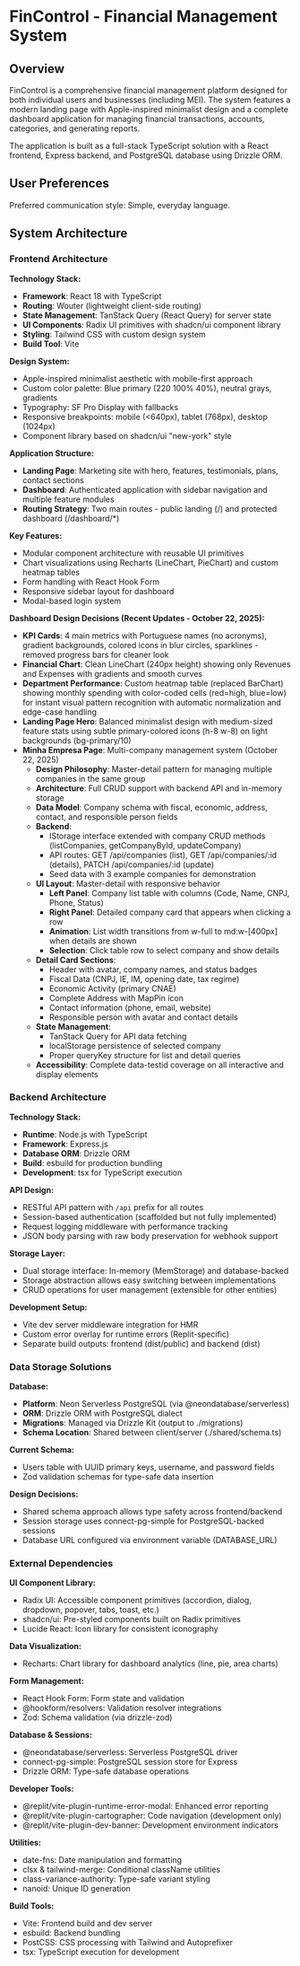 # FinControl - Financial Management System

## Overview

FinControl is a comprehensive financial management platform designed for both individual users and businesses (including MEI). The system features a modern landing page with Apple-inspired minimalist design and a complete dashboard application for managing financial transactions, accounts, categories, and generating reports.

The application is built as a full-stack TypeScript solution with a React frontend, Express backend, and PostgreSQL database using Drizzle ORM.

## User Preferences

Preferred communication style: Simple, everyday language.

## System Architecture

### Frontend Architecture

**Technology Stack:**
- **Framework**: React 18 with TypeScript
- **Routing**: Wouter (lightweight client-side routing)
- **State Management**: TanStack Query (React Query) for server state
- **UI Components**: Radix UI primitives with shadcn/ui component library
- **Styling**: Tailwind CSS with custom design system
- **Build Tool**: Vite

**Design System:**
- Apple-inspired minimalist aesthetic with mobile-first approach
- Custom color palette: Blue primary (220 100% 40%), neutral grays, gradients
- Typography: SF Pro Display with fallbacks
- Responsive breakpoints: mobile (<640px), tablet (768px), desktop (1024px)
- Component library based on shadcn/ui "new-york" style

**Application Structure:**
- **Landing Page**: Marketing site with hero, features, testimonials, plans, contact sections
- **Dashboard**: Authenticated application with sidebar navigation and multiple feature modules
- **Routing Strategy**: Two main routes - public landing (/) and protected dashboard (/dashboard/*)

**Key Features:**
- Modular component architecture with reusable UI primitives
- Chart visualizations using Recharts (LineChart, PieChart) and custom heatmap tables
- Form handling with React Hook Form
- Responsive sidebar layout for dashboard
- Modal-based login system

**Dashboard Design Decisions (Recent Updates - October 22, 2025):**
- **KPI Cards**: 4 main metrics with Portuguese names (no acronyms), gradient backgrounds, colored icons in blur circles, sparklines - removed progress bars for cleaner look
- **Financial Chart**: Clean LineChart (240px height) showing only Revenues and Expenses with gradients and smooth curves
- **Department Performance**: Custom heatmap table (replaced BarChart) showing monthly spending with color-coded cells (red=high, blue=low) for instant visual pattern recognition with automatic normalization and edge-case handling
- **Landing Page Hero**: Balanced minimalist design with medium-sized feature stats using subtle primary-colored icons (h-8 w-8) on light backgrounds (bg-primary/10)
- **Minha Empresa Page**: Multi-company management system (October 22, 2025)
  - **Design Philosophy**: Master-detail pattern for managing multiple companies in the same group
  - **Architecture**: Full CRUD support with backend API and in-memory storage
  - **Data Model**: Company schema with fiscal, economic, address, contact, and responsible person fields
  - **Backend**:
    - IStorage interface extended with company CRUD methods (listCompanies, getCompanyById, updateCompany)
    - API routes: GET /api/companies (list), GET /api/companies/:id (details), PATCH /api/companies/:id (update)
    - Seed data with 3 example companies for demonstration
  - **UI Layout**: Master-detail with responsive behavior
    - **Left Panel**: Company list table with columns (Code, Name, CNPJ, Phone, Status)
    - **Right Panel**: Detailed company card that appears when clicking a row
    - **Animation**: List width transitions from w-full to md:w-[400px] when details are shown
    - **Selection**: Click table row to select company and show details
  - **Detail Card Sections**:
    - Header with avatar, company names, and status badges
    - Fiscal Data (CNPJ, IE, IM, opening date, tax regime)
    - Economic Activity (primary CNAE)
    - Complete Address with MapPin icon
    - Contact information (phone, email, website)
    - Responsible person with avatar and contact details
  - **State Management**: 
    - TanStack Query for API data fetching
    - localStorage persistence of selected company
    - Proper queryKey structure for list and detail queries
  - **Accessibility**: Complete data-testid coverage on all interactive and display elements

### Backend Architecture

**Technology Stack:**
- **Runtime**: Node.js with TypeScript
- **Framework**: Express.js
- **Database ORM**: Drizzle ORM
- **Build**: esbuild for production bundling
- **Development**: tsx for TypeScript execution

**API Design:**
- RESTful API pattern with `/api` prefix for all routes
- Session-based authentication (scaffolded but not fully implemented)
- Request logging middleware with performance tracking
- JSON body parsing with raw body preservation for webhook support

**Storage Layer:**
- Dual storage interface: In-memory (MemStorage) and database-backed
- Storage abstraction allows easy switching between implementations
- CRUD operations for user management (extensible for other entities)

**Development Setup:**
- Vite dev server middleware integration for HMR
- Custom error overlay for runtime errors (Replit-specific)
- Separate build outputs: frontend (dist/public) and backend (dist)

### Data Storage Solutions

**Database:**
- **Platform**: Neon Serverless PostgreSQL (via @neondatabase/serverless)
- **ORM**: Drizzle ORM with PostgreSQL dialect
- **Migrations**: Managed via Drizzle Kit (output to ./migrations)
- **Schema Location**: Shared between client/server (./shared/schema.ts)

**Current Schema:**
- Users table with UUID primary keys, username, and password fields
- Zod validation schemas for type-safe data insertion

**Design Decisions:**
- Shared schema approach allows type safety across frontend/backend
- Session storage uses connect-pg-simple for PostgreSQL-backed sessions
- Database URL configured via environment variable (DATABASE_URL)

### External Dependencies

**UI Component Library:**
- Radix UI: Accessible component primitives (accordion, dialog, dropdown, popover, tabs, toast, etc.)
- shadcn/ui: Pre-styled components built on Radix primitives
- Lucide React: Icon library for consistent iconography

**Data Visualization:**
- Recharts: Chart library for dashboard analytics (line, pie, area charts)

**Form Management:**
- React Hook Form: Form state and validation
- @hookform/resolvers: Validation resolver integrations
- Zod: Schema validation (via drizzle-zod)

**Database & Sessions:**
- @neondatabase/serverless: Serverless PostgreSQL driver
- connect-pg-simple: PostgreSQL session store for Express
- Drizzle ORM: Type-safe database operations

**Developer Tools:**
- @replit/vite-plugin-runtime-error-modal: Enhanced error reporting
- @replit/vite-plugin-cartographer: Code navigation (development only)
- @replit/vite-plugin-dev-banner: Development environment indicators

**Utilities:**
- date-fns: Date manipulation and formatting
- clsx & tailwind-merge: Conditional className utilities
- class-variance-authority: Type-safe variant styling
- nanoid: Unique ID generation

**Build Tools:**
- Vite: Frontend build and dev server
- esbuild: Backend bundling
- PostCSS: CSS processing with Tailwind and Autoprefixer
- tsx: TypeScript execution for development